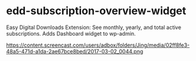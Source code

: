 # edd-subscription-overview-widget
Easy Digital Downloads Extension: See monthly, yearly, and total active subscriptions. Adds Dashboard widget to wp-admin.

https://content.screencast.com/users/adbox/folders/Jing/media/02ff8fe3-48a5-471d-a1da-2ae67bce8bed/2017-03-02_0044.png
